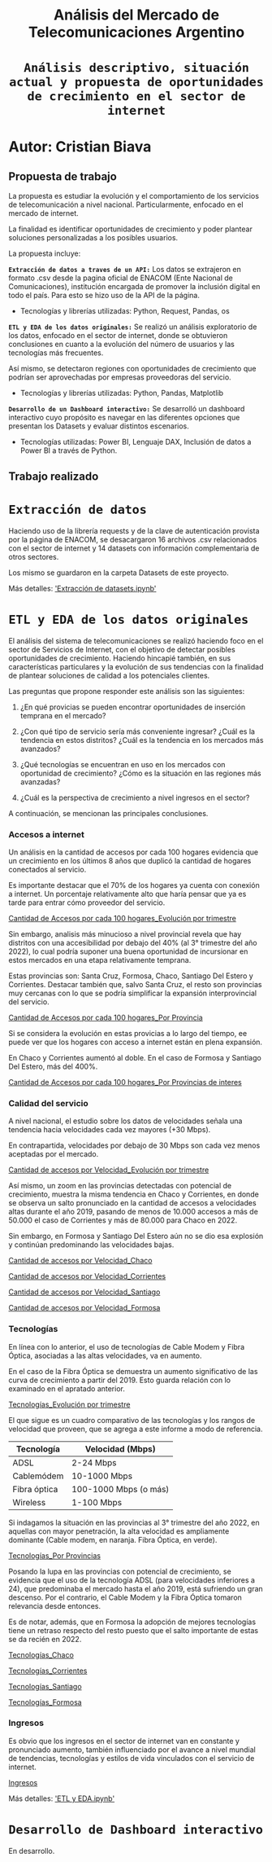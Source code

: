 # <h1 align=center> **Análisis del Mercado de Telecomunicaciones Argentino** </h1>

# <h1 align=center>**`Análisis descriptivo, situación actual y propuesta de oportunidades de crecimiento en el sector de internet`**</h1>

# **Autor: Cristian Biava**

## **Propuesta de trabajo**</h2>

La propuesta es estudiar la evolución y el comportamiento de los servicios de telecomunicación a nivel nacional. Particularmente, enfocado en el mercado de internet. 

La finalidad es identificar oportunidades de crecimiento y poder plantear soluciones personalizadas a los posibles usuarios.

La propuesta incluye:

**`Extracción de datos a traves de un API:`**
Los datos se extrajeron en formato .csv desde la pagina oficial de ENACOM (Ente Nacional de Comunicaciones), institución encargada de promover la inclusión digital en todo el país.
Para esto se hizo uso de la API de la página.

* Tecnologías y librerías utilizadas: Python, Request, Pandas, os


**`ETL y EDA de los datos originales:`** 
Se realizó un análisis exploratorio de los datos, enfocado en el sector de internet, donde se obtuvieron conclusiones en cuanto a la evolución del número de usuarios y las tecnologías más frecuentes.

Así mismo, se detectaron regiones con oportunidades de crecimiento que podrían ser aprovechadas por empresas proveedoras del servicio.

* Tecnologías y librerías utilizadas: Python, Pandas, Matplotlib

**`Desarrollo de un Dashboard interactivo:`** Se desarrolló un dashboard interactivo cuyo propósito es navegar en las diferentes opciones que presentan los Datasets y evaluar distintos escenarios.

* Tecnologías utilizadas: Power BI, Lenguaje DAX, Inclusión de datos a Power BI a través de Python.


## **Trabajo realizado**</h2>

# **`Extracción de datos`**</h3>

Haciendo uso de la librería requests y de la clave de autenticación provista por la página de ENACOM, se desacargaron 16 archivos .csv relacionados con el sector de internet y 14 datasets con información complementaria de otros sectores.

Los mismo se guardaron en la carpeta Datasets de este proyecto.

Más detalles: ['Extracción de datasets.ipynb']()

# **`ETL y EDA de los datos originales`**</h3>

El análisis del sistema de telecomunicaciones se realizó haciendo foco en el sector de Servicios de Internet, con el objetivo de detectar posibles oportunidades de crecimiento. Haciendo hincapié también, en sus características particulares y la evolución de sus tendencias con la finalidad de plantear soluciones de calidad a los potenciales clientes.

Las preguntas que propone responder este análisis son las siguientes:

1) ¿En qué provicias se pueden encontrar oportunidades de inserción temprana en el mercado?

2) ¿Con qué tipo de servicio sería más conveniente ingresar? ¿Cuál es la tendencia en estos distritos? ¿Cuál es la tendencia en los mercados más avanzados?

3) ¿Qué tecnologías se encuentran en uso en los mercados con oportunidad de crecimiento? ¿Cómo es la situación en las regiones más avanzadas?

4) ¿Cuál es la perspectiva de crecimiento a nivel ingresos en el sector?

A continuación, se mencionan las principales conclusiones.

### **Accesos a internet**

Un análisis en la cantidad de accesos por cada 100 hogares evidencia que un crecimiento en los últimos 8 años que duplicó la cantidad de hogares conectados al servicio.

Es importante destacar que el 70% de los hogares ya cuenta con conexión a internet. Un porcentaje relativamente alto que haría pensar que ya es tarde para entrar cómo proveedor del servicio.

[Cantidad de Accesos por cada 100 hogares_Evolución por trimestre](<Imagenes/Cantidad de Accesos por cada 100 hogares_Evolución por trimestre.png>)

Sin embargo, analisis más minucioso a nivel provincial revela que hay distritos con una accesibilidad por debajo del 40% (al 3° trimestre del año 2022), lo cual podría suponer una buena oportunidad de incursionar en estos mercados en una etapa relativamente temprana.

Estas provincias son: Santa Cruz, Formosa, Chaco, Santiago Del Estero y Corrientes. Destacar también que, salvo Santa Cruz, el resto son provincias muy cercanas con lo que se podría simplificar la expansión interprovincial del servicio.

[Cantidad de Accesos por cada 100 hogares_Por Provincia](<Imagenes\Cantidad de Accesos por cada 100 hogares_Por Provincia.png>)

Si se considera la evolución en estas provicias a lo largo del tiempo, ee puede ver que los hogares con acceso a internet están en plena expansión.

En Chaco y Corrientes aumentó al doble. En el caso de Formosa y Santiago Del Estero, más del 400%.

[Cantidad de Accesos por cada 100 hogares_Por Provincias de interes](<Imagenes\Cantidad de Accesos por cada 100 hogares_Por Provincias de interes.png>)


### **Calidad del servicio**

A nivel nacional, el estudio sobre los datos de velocidades señala una tendencia hacia velocidades cada vez mayores (+30 Mbps).

En contrapartida, velocidades por debajo de 30 Mbps son cada vez menos aceptadas por el mercado.

[Cantidad de accesos por Velocidad_Evolución por trimestre](<Imagenes\Cantidad de accesos por Velocidad_Evolución por trimestre.png>)

Así mismo, un zoom en las provincias detectadas con potencial de crecimiento, muestra la misma tendencia en Chaco y Corrientes, en donde se observa un salto pronunciado en la cantidad de accesos a velocidades altas durante el año 2019, pasando de menos de 10.000 accesos a más de 50.000 el caso de Corrientes y más de 80.000 para Chaco en 2022.

Sin embargo, en Formosa y Santiago Del Estero aún no se dio esa explosión y continúan predominando las velocidades bajas.

[Cantidad de accesos por Velocidad_Chaco](<Imagenes\Cantidad de accesos por Velocidad_Chaco.png>)

[Cantidad de accesos por Velocidad_Corrientes](<Imagenes\Cantidad de accesos por Velocidad_Corrientes.png>)

[Cantidad de accesos por Velocidad_Santiago](<Imagenes\Cantidad de accesos por Velocidad_Santiago.png>)

[Cantidad de accesos por Velocidad_Formosa](<Imagenes\Cantidad de accesos por Velocidad_Formosa.png>)

### **Tecnologías**

En línea con lo anterior, el uso de tecnologías de Cable Modem y Fibra Óptica, asociadas a las altas velocidades, va en aumento.

En el caso de la Fibra Óptica se demuestra un aumento significativo de las curva de crecimiento a partir del 2019. Esto guarda relación con lo examinado en el apratado anterior.

[Tecnologías_Evolución por trimestre](<Imagenes\Tecnologías_Evolución por trimestre.png>)

El que sigue es un cuadro comparativo de las tecnologías y los rangos de velocidad que proveen, que se agrega a este informe a modo de referencia.

| Tecnología      | Velocidad (Mbps)            |
| --------------- | --------------------------- |
| ADSL            | 2-24 Mbps                   |
| Cablemódem      | 10-1000 Mbps                |
| Fibra óptica    | 100-1000 Mbps (o más)       |
| Wireless        | 1-100 Mbps                  |

Si indagamos la situación en las provincias al 3° trimestre del año 2022, en aquellas con mayor penetración, la alta velocidad es ampliamente dominante (Cable modem, en naranja. Fibra Óptica, en verde).

[Tecnologías_Por Provincias](<Imagenes\Tecnologías_Por Provincias.png>)

Posando la lupa en las provincias con potencial de crecimiento, se evidencia que el uso de la tecnología ADSL (para velocidades inferiores a 24), que predominaba el mercado hasta el año 2019, está sufriendo un gran descenso. Por el contrario, el Cable Modem y la Fibra Óptica tomaron relevancia desde entonces.

Es de notar, además, que en Formosa la adopción de mejores tecnologías tiene un retraso respecto del resto puesto que el salto importante de estas se da recién en 2022.

[Tecnologías_Chaco](<Imagenes\Tecnologías_Chaco.png>)

[Tecnologías_Corrientes](<Imagenes\Tecnologías_Corrientes.png>)

[Tecnologías_Santiago](<Imagenes\Tecnologías_Santiago.png>)

[Tecnologías_Formosa](<Imagenes\Tecnologías_Formosa.png>)

### **Ingresos**

Es obvio que los ingresos en el sector de internet van en constante y pronunciado aumento, también influenciado por el avance a nivel mundial de tendencias, tecnologías y estilos de vida vinculados con el servicio de internet.

[Ingresos](<Imagenes\Ingresos.png>)

Más detalles: ['ETL y EDA.ipynb']()

# **`Desarrollo de Dashboard interactivo`**</h3>

En desarrollo.
